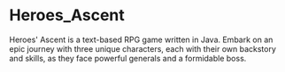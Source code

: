 # Heroes_Ascent
Heroes' Ascent is a text-based RPG game written in Java. Embark on an epic journey with three unique characters, each with their own backstory and skills, as they face powerful generals and a formidable boss.
